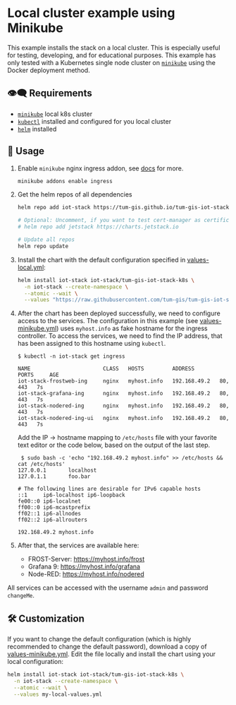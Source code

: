 # Local cluster example using Minikube

This example installs the stack on a local cluster. This is especially useful for testing, developing, and for educational purposes.
This example has only tested with a Kubernetes single node cluster on
[`minikube`](https://minikube.sigs.k8s.io) using the Docker deployment method.

## :eye_speech_bubble: Requirements

* [`minikube`](https://minikube.sigs.k8s.io/docs/start/) local k8s cluster
* [`kubectl`](https://kubernetes.io/docs/tasks/tools/#kubectl) installed and configured
  for you local cluster
* [`helm`](https://helm.sh/docs/intro/install/) installed

## :rocket: Usage

1. Enable `minikube` nginx ingress addon, see
   [docs](https://kubernetes.io/docs/tasks/access-application-cluster/ingress-minikube/) for more.

    ```bash
    minikube addons enable ingress
    ```

2. Get the helm repos of all dependencies

    ```bash
    helm repo add iot-stack https://tum-gis.github.io/tum-gis-iot-stack-k8s

    # Optional: Uncomment, if you want to test cert-manager as certificate issuer
    # helm repo add jetstack https://charts.jetstack.io

    # Update all repos
    helm repo update
    ```

3. Install the chart with the default configuration specified in [values-local.yml](values-local.yml):

    ```bash
    helm install iot-stack iot-stack/tum-gis-iot-stack-k8s \
      -n iot-stack --create-namespace \
      --atomic --wait \
      --values "https://raw.githubusercontent.com/tum-gis/tum-gis-iot-stack-k8s/main/examples/minikube/values-minikube.yml"
    ```

4. After the chart has been deployed successfully, we need to configure access to the services.
   The configuration in this example (see [values-minikube.yml](values-minikube.yml)) uses `myhost.info` as fake hostname for the ingress controller. To access the services, we need to find the IP address, that has been
   assigned to this hostname using `kubectl`.

    ```console
    $ kubectl -n iot-stack get ingress

    NAME                       CLASS   HOSTS         ADDRESS        PORTS     AGE
    iot-stack-frostweb-ing     nginx   myhost.info   192.168.49.2   80, 443   7s
    iot-stack-grafana-ing      nginx   myhost.info   192.168.49.2   80, 443   7s
    iot-stack-nodered-ing      nginx   myhost.info   192.168.49.2   80, 443   7s
    iot-stack-nodered-ing-ui   nginx   myhost.info   192.168.49.2   80, 443   7s
    ```

   Add the IP -> hostname mapping to `/etc/hosts` file with your favorite text editor or the code below,
   based on the output of the last step.

    ```console
     $ sudo bash -c 'echo "192.168.49.2 myhost.info" >> /etc/hosts && cat /etc/hosts'
    127.0.0.1       localhost
    127.0.1.1       foo.bar

    # The following lines are desirable for IPv6 capable hosts
    ::1     ip6-localhost ip6-loopback
    fe00::0 ip6-localnet
    ff00::0 ip6-mcastprefix
    ff02::1 ip6-allnodes
    ff02::2 ip6-allrouters

    192.168.49.2 myhost.info
    ```

5. After that, the services are available here:

    * FROST-Server: https://myhost.info/frost
    * Grafana 9: https://myhost.info/grafana
    * Node-RED: https://myhost.info/nodered

All services can be accessed with the username `admin` and password `changeMe`.

## :hammer_and_wrench: Customization

If you want to change the default configuration (which is highly recommended to change the default password),
download a copy of [values-minikube.yml](values-minikube.yml).
Edit the file locally and install the chart using your local configuration:

```bash
helm install iot-stack iot-stack/tum-gis-iot-stack-k8s \
  -n iot-stack --create-namespace \
  --atomic --wait \
  --values my-local-values.yml
```
